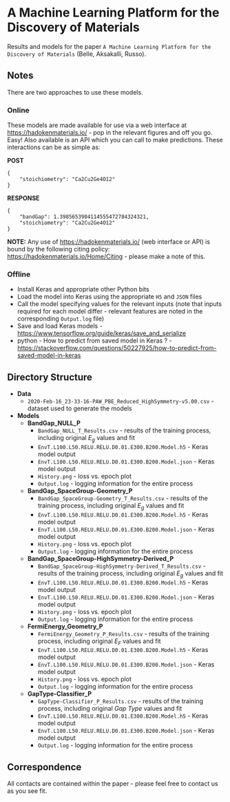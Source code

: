 # A Machine Learning Platform for the Discovery of Materials

Results and models for the paper `A Machine Learning Platform for the Discovery of Materials` (Belle, Aksakalli, Russo).

## Notes

There are two approaches to use these models.

### Online

These models are made available for use via a web interface at https://hadokenmaterials.io/ - pop in the relevant figures and off you go. Easy! Also available is an API which you can call to make predictions. These interactions can be as simple as:

**POST**

```
{
	"stoichiometry": "Ca2Cu2Ge4O12"
}
```

**RESPONSE**

```
{
	"bandGap": 1.3985653904114555472784324321,
	"stoichiometry": "Ca2Cu2Ge4O12"
}
```

**NOTE:** Any use of https://hadokenmaterials.io/ (web interface or API) is bound by the following citing policy: https://hadokenmaterials.io/Home/Citing - please make a note of this.

### Offline

 - Install Keras and appropriate other Python bits
 - Load the model into Keras using the appropriate `H5` and `JSON` files
 - Call the model specifying values for the relevant inputs (note that inputs required for each model differ - relevant features are noted in the corresponding `Output.log` file)
 - Save and load Keras models - https://www.tensorflow.org/guide/keras/save_and_serialize
 - python - How to predict from saved model in Keras ? - https://stackoverflow.com/questions/50227925/how-to-predict-from-saved-model-in-keras

## Directory Structure

* **Data**
	- `2020-Feb-16_23-33-16-PAW_PBE_Reduced_HighSymmetry-v5.00.csv` - dataset used to generate the models
* **Models**
	- **BandGap_NULL_P**
		- `BandGap_NULL_T_Results.csv` - results of the training process, including original <i>E<sub>g</sub></i> values and fit
		- `EnvT.L100.L50.RELU.RELU.D0.01.E300.B200.Model.h5` - Keras model output
		- `EnvT.L100.L50.RELU.RELU.D0.01.E300.B200.Model.json` - Keras model output
		- `History.png` - loss vs. epoch plot
		- `Output.log` - logging information for the entire process
	- **BandGap_SpaceGroup-Geometry_P**
		- `BandGap_SpaceGroup-Geometry_T_Results.csv` - results of the training process, including original <i>E<sub>g</sub></i> values and fit
		- `EnvT.L100.L50.RELU.RELU.D0.01.E300.B200.Model.h5` - Keras model output
		- `EnvT.L100.L50.RELU.RELU.D0.01.E300.B200.Model.json` - Keras model output
		- `History.png` - loss vs. epoch plot
		- `Output.log` - logging information for the entire process
	- **BandGap_SpaceGroup-HighSymmetry-Derived_P**
		- `BandGap_SpaceGroup-HighSymmetry-Derived_T_Results.csv` - results of the training process, including original <i>E<sub>g</sub></i> values and fit
		- `EnvT.L100.L50.RELU.RELU.D0.01.E300.B200.Model.h5` - Keras model output
		- `EnvT.L100.L50.RELU.RELU.D0.01.E300.B200.Model.json` - Keras model output
		- `History.png` - loss vs. epoch plot
		- `Output.log` - logging information for the entire process
	- **FermiEnergy_Geometry_P**
		- `FermiEnergy_Geometry_P_Results.csv` - results of the training process, including original <i>E<sub>F</sub></i> values and fit
		- `EnvT.L100.L50.RELU.RELU.D0.01.E300.B200.Model.h5` - Keras model output
		- `EnvT.L100.L50.RELU.RELU.D0.01.E300.B200.Model.json` - Keras model output
		- `History.png` - loss vs. epoch plot
		- `Output.log` - logging information for the entire process
	- **GapType-Classifier_P**
		- `GapType-Classifier_P_Results.csv` - results of the training process, including original <i>Gap Type</i> values and fit
		- `EnvT.L100.L50.RELU.RELU.D0.01.E300.B200.Model.h5` - Keras model output
		- `EnvT.L100.L50.RELU.RELU.D0.01.E300.B200.Model.json` - Keras model output
		- `Output.log` - logging information for the entire process

## Correspondence

All contacts are contained within the paper  - please feel free to contact us as you see fit.
